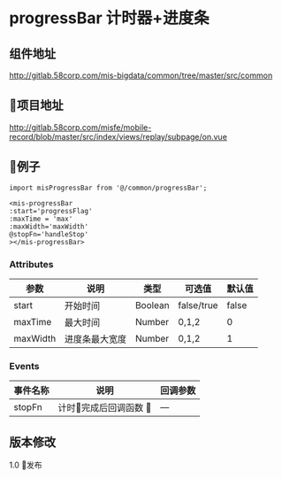 # progressBar 计时器+进度条

## 组件地址

http://gitlab.58corp.com/mis-bigdata/common/tree/master/src/common

## 项目地址

http://gitlab.58corp.com/misfe/mobile-record/blob/master/src/index/views/replay/subpage/on.vue

## 例子
```
import misProgressBar from '@/common/progressBar';

```

```
<mis-progressBar 
:start='progressFlag'
:maxTime = 'max'
:maxWidth='maxWidth'
@stopFn='handleStop'
></mis-progressBar>

```

### Attributes

| 参数      | 说明          | 类型      | 可选值                           | 默认值  |
|---------- |-------------- |---------- |--------------------------------  |-------- |
| start | 开始时间 | Boolean | false/true | false |
| maxTime | 最大时间 | Number | 0,1,2 | 0 |
| maxWidth | 进度条最大宽度 | Number | 0,1,2 | 1 |

### Events
| 事件名称 | 说明 | 回调参数 |
|---------- |-------- |---------- |
| stopFn |计时完成后回调函数 | — |



## 版本修改
1.0 发布